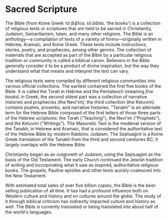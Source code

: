 # Sacred Scripture
The Bible (from  Koine Greek  τὰ βιβλία,  _tà biblía_, 'the books') is a collection of  religious texts or scriptures that are held to be sacred in Christianity,  Judaism, Samaritanism, Islam, and many other religions. The Bible is an anthology—a compilation of texts of a variety of forms—originally written in Hebrew, Aramaic, and Koine Greek. These texts include instructions, stories, poetry, and prophecies, among other genres. The collection of materials that are accepted as part of the Bible by a particular religious tradition or community is called a biblical canon. Believers in the Bible generally consider it to be a product of divine inspiration, but the way they understand what that means and interpret the text  can vary.

The religious texts were compiled by different religious communities into various official collections. The earliest contained the first five books of the Bible. It is called the Torah in Hebrew and the Pentateuch (meaning  _five books_) in Greek; the second oldest part was a collection of narrative histories and prophecies (the Nevi'im); the third collection (the Ketuvim) contains psalms, proverbs, and narrative histories. "Tanakh" is an alternate term for the Hebrew Bible composed of the first letters of those three parts of the Hebrew scriptures: the Torah ("Teaching"), the Nevi'im ("Prophets"), and the Ketuvim ("Writings"). The Masoretic Text is the medieval version of the Tanakh, in Hebrew and Aramaic, that is considered the authoritative text of the Hebrew Bible by modern Rabbinic Judaism. The Septuagint is a Koine Greek translation of the Tanakh from the third and second centuries BC; it largely overlaps with the Hebrew Bible.

Christianity began as an outgrowth of Judaism, using the Septuagint as the basis of the Old Testament. The early Church continued the Jewish tradition of writing and incorporating what it saw as inspired, authoritative religious books. The gospels, Pauline epistles and other texts  quickly coalesced into the New Testament.

With estimated total sales of over five billion copies, the Bible is the best-selling publication of all time. It has had a profound influence both on Western culture and history and on cultures around the globe. The study of it through biblical criticism has indirectly impacted culture and history as well. The Bible is currently translated or being translated into about half of the world's languages.
